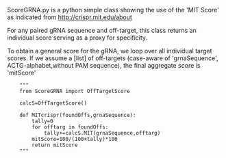 ScoreGRNA.py is a python simple class showing the use of the 'MIT Score' as indicated  from http://crispr.mit.edu/about

For any paired gRNA sequence and off-target, this class returns an individual score serving as a proxy for specificity.

To obtain a general score for the gRNA, we loop over all individual target scores. 
If we assume a [list] of off-targets (case-aware of 'grnaSequence', ACTG-alphabet,without PAM sequence),
the final aggregate score is 'mitScore'

		"""
		from ScoreGRNA import OffTargetScore

		calcS=OffTargetScore()

		def MITcrispr(foundOffs,grnaSequence):
			tally=0
			for offtarg in foundOffs:
				tally+=calcS.MIT(grnaSequence,offtarg)
			mitScore=100/(100+tally)*100
			return mitScore
		"""
